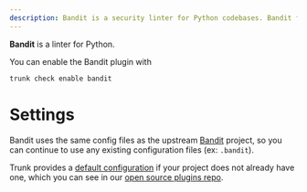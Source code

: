 ```yaml
---
description: Bandit is a security linter for Python codebases. Bandit flags problems like hard-coded passwords, injection vulnerabilities, and the use of insecure libraries.
---
```


**Bandit** is a linter for Python.

You can enable the Bandit plugin with

```shell
trunk check enable bandit
```

# Settings

Bandit uses the same config files as the
upstream [Bandit](https://github.com/PyCQA/bandit) project, so you can continue to use any
existing configuration files (ex: `.bandit`).
    

Trunk provides a [default configuration](https://github.com/trunk-io/plugins/tree/main/linters/bandit) if your project does not already have one,
which you can see in our [open source plugins repo](https://github.com/trunk-io/plugins/tree/main).
